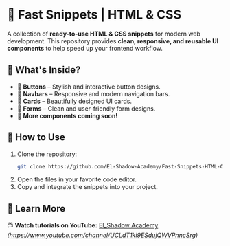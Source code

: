 # 🚀 Fast Snippets | HTML & CSS

A collection of **ready-to-use HTML & CSS snippets** for modern web development. This repository provides **clean, responsive, and reusable UI components** to help speed up your frontend workflow.

## 📌 What's Inside?
- 🔹 **Buttons** – Stylish and interactive button designs.
- 🔹 **Navbars** – Responsive and modern navigation bars.
- 🔹 **Cards** – Beautifully designed UI cards.
- 🔹 **Forms** – Clean and user-friendly form designs.
- 🔹 **More components coming soon!**

## 📂 How to Use
1. Clone the repository:
   ```bash
   git clone https://github.com/El-Shadow-Academy/Fast-Snippets-HTML-CSS.git
   ```
2. Open the files in your favorite code editor.
3. Copy and integrate the snippets into your project.

## 🔗 Learn More
📺 **Watch tutorials on YouTube:** [El_Shadow Academy](#) *(https://www.youtube.com/channel/UCLdT1ki9ESdujQWVPnncSrg)*
